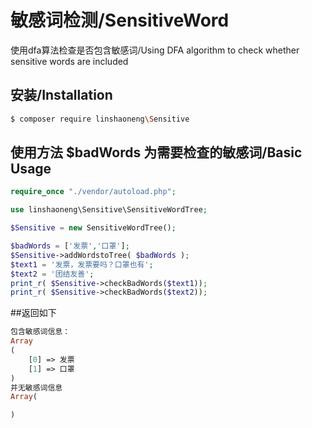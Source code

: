 # 敏感词检测/SensitiveWord
使用dfa算法检查是否包含敏感词/Using DFA algorithm to check whether sensitive words are included

## 安装/Installation
```bash
$ composer require linshaoneng\Sensitive
```

## 使用方法 $badWords 为需要检查的敏感词/Basic Usage
```php
require_once "./vendor/autoload.php";

use linshaoneng\Sensitive\SensitiveWordTree;

$Sensitive = new SensitiveWordTree();

$badWords = ['发票','口罩'];
$Sensitive->addWordstoTree( $badWords );
$text1 = '发票，发票要吗？口罩也有';
$text2 = '团结友善';
print_r( $Sensitive->checkBadWords($text1));
print_r( $Sensitive->checkBadWords($text2));
```
##返回如下
```php
包含敏感词信息：
Array
(
    [0] => 发票
    [1] => 口罩
)
并无敏感词信息
Array(

)
```